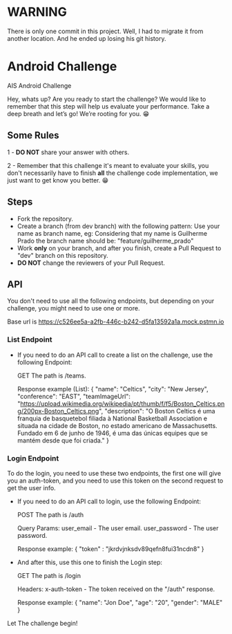 # WARNING

There is only one commit in this project. Well, I had to migrate it from another location. And he ended up losing his git history.


# Android Challenge

AIS Android Challenge

Hey, whats up? Are you ready to start the challenge? We would like to remember that this step will help us evaluate your performance. Take a deep breath and let’s go!
We’re rooting for you. 😁

## Some Rules

1 - **DO NOT** share your answer with others.

2 - Remember that this challenge it's meant to evaluate your skills, you don't necessarily have to finish **all** the challenge code implementation, we just want to get know you better. 😁

## Steps

- Fork the repository.
- Create a branch (from dev branch) with the following pattern:
  Use your name as branch name, eg:
  Considering that my name is Guilherme Prado the branch name should be: "feature/guilherme_prado"
- Work **only** on your branch, and after you finish, create a Pull Request to "dev" branch on this repository.
- **DO NOT** change the reviewers of your Pull Request.

## API

You don't need to use all the following endpoints, but depending on your challenge, you might need to use one or more.

Base url is https://c526ee5a-a2fb-446c-b242-d5fa13592a1a.mock.pstmn.io

### List Endpoint
- If you need to do an API call to create a list on the challenge, use the following Endpoint:
  
  GET
  The path is /teams.
  
  Response example (List):
  {
    "name": "Celtics",
    "city": "New Jersey",
    "conference": "EAST",
    "teamImageUrl": "https://upload.wikimedia.org/wikipedia/pt/thumb/f/f5/Boston_Celtics.png/200px-Boston_Celtics.png",
    "description": "O Boston Celtics é uma franquia de basquetebol filiada à National Basketball Association e situada na
      cidade de Boston, no estado americano de Massachusetts. Fundado em 6 de junho de 1946, é uma das únicas equipes que se
      mantém desde que foi criada."
  }
  
### Login Endpoint
 To do the login, you need to use these two endpoints, the first one will give you an auth-token, and you need to use this token on the second request to get the user info.

- If you need to do an API call to login, use the following Endpoint:
  
  POST
  The path is /auth
  
  Query Params:
  user_email - The user email.
  user_password - The user password.
  
  Response example:
  {
    "token" : "jkrdvjnksdv89qefn8fui31ncdn8"
  }
  
- And after this, use this one to finish the Login step:
 
  GET
  The path is /login
  
  Headers:
  x-auth-token - The token received on the "/auth" response.
  
  Response example:
  {
    "name": "Jon Doe",
    "age": "20",
    "gender": "MALE"
  }

Let The challenge begin!
